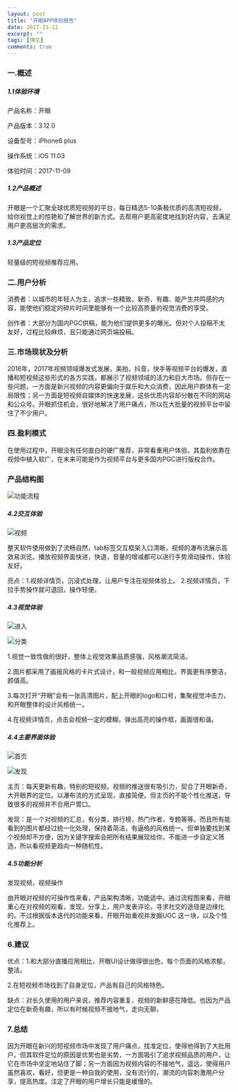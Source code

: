```yaml
---
layout: post
title: "开眼APP体验报告"
date: 2017-11-12
excerpt: ""
tags: [博文]
comments: true
---
```


### 一.概述

##### 1.1体验环境

产品名称：开眼

产品版本：3.12.0

设备型号：iPhone6 plus

操作系统：iOS 11.03

体验时间：2017-11-09

##### 1.2产品概述

开眼是一个汇聚全球优质短视频的平台，每日精选5-10条极优质的高清短视频，给你视觉上的惊艳和了解世界的新方式。去帮用户更高密度地找到好内容，去满足用户更高层次的需求。

##### 1.3产品定位

轻量级的短视频推荐应用。

### 二.用户分析

消费者：以城市的年轻人为主，追求一些精致、新奇、有趣、能产生共鸣感的内容，能使他们稳定的碎片时间里能够有一个比较高质量的视觉消费的享受。

创作者：大部分为国内PGC供稿，能为他们提供更多的曝光。但对个人投稿不太友好，过程比较麻烦，且只能通过网页端投稿。

### 三.市场现状及分析

2016年，2017年视频领域爆发式发展，美拍，抖音，快手等视频平台的爆发，直播和短视频这些形式的各方实践，都展示了视频领域的活力和巨大市场。但存在一些问题，一方面是新兴视频的内容更偏向于娱乐和大众消费，因此用户群体有一定局限性；另一方面是短视频自媒体的快速发展，这些优质内容却分散在不同的网站和公众号。开眼抓住机会，很好地解决了用户痛点，所以在大批量的视频平台中留住了不少用户。

### 四.盈利模式

在使用过程中，开眼没有任何直白的硬广推荐，非常看重用户体验。其盈利依靠在视频中植入软广，在未来可能是作为视频平台与更多国内PGC进行版权合作。

### 产品结构图

![功能流程](../assets/img/post-img/experiencr-report/KaiYan/功能流程.jpg)

##### 4.2交互体验

![视频](../assets/img/post-img/experiencr-report/KaiYan/视频.jpg)

整天软件使用做到了流畅自然，tab标签交互框架入口清晰，视频的瀑布流展示高效易浏览。播放视频界面快进，快退，音量的增减都可以进行手势滑动操作，体验友好。

亮点：1.视频详情页，沉浸式处理，让用户专注在视频体验上。
2.视频详情页，下拉手势操作就可退回，操作轻便。

##### 4.3视觉体验

![进入](../assets/img/post-img/experiencr-report/KaiYan/进入.jpg)

![分类](../assets/img/post-img/experiencr-report/KaiYan/分类.jpg)

1.视觉一致性做的很好，整体上视觉效果品质感强，风格潮流简洁。

2.图片都采用了画报风格的卡片式设计，和一般视频应用相比，界面更有序整洁，颜值高。

3.每次打开“开眼”会有一张高清图片，配上开眼的logo和口号，集聚视觉冲击力，和开眼整体的设计风格统一。

4.在视频详情页，点击会视频一定的模糊，弹出高亮的操作框，画面很和谐。

##### 4.4主要界面体验

![首页](../assets/img/post-img/experiencr-report/KaiYan/首页.jpg)

![发现](../assets/img/post-img/experiencr-report/KaiYan/发现.jpg)

主页：每天更新有趣，特别的短视频。视频的推送很有吸引力，契合了开眼新奇，大开眼界的定位。以瀑布流的方式呈现，直接简便。但主页的不能个性化推送，导致很多的视频并不合用户胃口。

发现：是一个对视频的汇总，有分类，排行榜，热门作者，专题等等。而且所有能看到的图片都经过统一化处理，保持着简洁，有逼格的风格统一。但单独要找到某个视频却不方便，因为关键字搜索会把所有结果展现给你，不能进一步自定义筛选，所以看视频更趋向一种随机性。

##### 4.5功能分析

发现视频，视频操作

由开眼对视频的可操作性来看，产品架构清晰，功能适中。通过流程图来看，开眼重心在对视频的观看，发现，分享上，用户发表评论，寻求社交的途径是边缘化的。不过根据版本迭代的功能来看，开眼开始重视并发掘UGC 这一块，以及个性化推荐上。

### 6.建议

优点：1.和大部分直播应用相比，开眼UI设计做得很出色，每个页面的风格浓郁，整洁。

2.在短视频市场找到了自身定位，产品有自己的风格特色。

缺点：对长久使用的用户来说，推荐内容重复，视频的新鲜感在降低。也因为产品定位在新奇有趣，所以有时候视频不接地气，走向无聊。

### 7.总结

因为开眼在新兴的短视频市场中发现了用户痛点，找准定位，使得他得到了大批用户。但其软件定位的原因是优势也是劣势，一方面吸引了追求视频品质的用户，让它在市场中坚定地站住了脚；另一方面因为视频内容的不接地气，遥远，使得用户虽然喜欢，看好，但更是一种自我的使用，没有流行的，潮流的内容刺激用户分享，提高热度。注定了开眼的用户增长只能是缓慢的。




